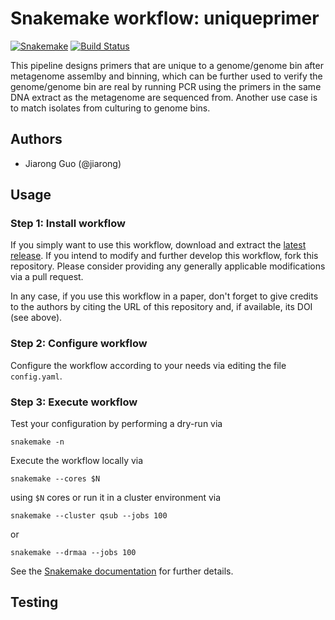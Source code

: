 # Snakemake workflow: uniqueprimer

[![Snakemake](https://img.shields.io/badge/snakemake-≥4.8.0-brightgreen.svg)](https://snakemake.bitbucket.io)
[![Build Status](https://travis-ci.org/snakemake-workflows/uniqprimer.svg?branch=master)](https://travis-ci.org/snakemake-workflows/uniqprimer)

This pipeline designs primers that are unique to a genome/genome bin after metagenome assemlby and binning, which can be further used to verify the genome/genome bin are real by running PCR using the primers in the same DNA extract as the metagenome are sequenced from. Another use case is to match isolates from culturing to genome bins.

## Authors

* Jiarong Guo (@jiarong)

## Usage

### Step 1: Install workflow

If you simply want to use this workflow, download and extract the [latest release](https://github.com/snakemake-workflows/uniqprimer/releases).
If you intend to modify and further develop this workflow, fork this repository. Please consider providing any generally applicable modifications via a pull request.

In any case, if you use this workflow in a paper, don't forget to give credits to the authors by citing the URL of this repository and, if available, its DOI (see above).

### Step 2: Configure workflow

Configure the workflow according to your needs via editing the file `config.yaml`.

### Step 3: Execute workflow

Test your configuration by performing a dry-run via

    snakemake -n

Execute the workflow locally via

    snakemake --cores $N

using `$N` cores or run it in a cluster environment via

    snakemake --cluster qsub --jobs 100

or

    snakemake --drmaa --jobs 100

See the [Snakemake documentation](https://snakemake.readthedocs.io) for further details.

## Testing

<!--
Tests cases are in the subfolder `.test`. They should be executed via continuous integration with Travis CI.
-->
